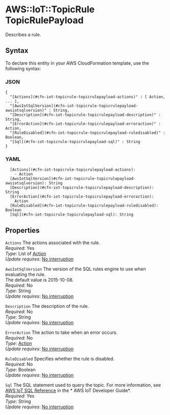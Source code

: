 # AWS::IoT::TopicRule TopicRulePayload<a name="aws-properties-iot-topicrule-topicrulepayload"></a>

Describes a rule\.

## Syntax<a name="aws-properties-iot-topicrule-topicrulepayload-syntax"></a>

To declare this entity in your AWS CloudFormation template, use the following syntax:

### JSON<a name="aws-properties-iot-topicrule-topicrulepayload-syntax.json"></a>

```
{
  "[Actions](#cfn-iot-topicrule-topicrulepayload-actions)" : [ Action, ... ],
  "[AwsIotSqlVersion](#cfn-iot-topicrule-topicrulepayload-awsiotsqlversion)" : String,
  "[Description](#cfn-iot-topicrule-topicrulepayload-description)" : String,
  "[ErrorAction](#cfn-iot-topicrule-topicrulepayload-erroraction)" : Action,
  "[RuleDisabled](#cfn-iot-topicrule-topicrulepayload-ruledisabled)" : Boolean,
  "[Sql](#cfn-iot-topicrule-topicrulepayload-sql)" : String
}
```

### YAML<a name="aws-properties-iot-topicrule-topicrulepayload-syntax.yaml"></a>

```
  [Actions](#cfn-iot-topicrule-topicrulepayload-actions): 
    - Action
  [AwsIotSqlVersion](#cfn-iot-topicrule-topicrulepayload-awsiotsqlversion): String
  [Description](#cfn-iot-topicrule-topicrulepayload-description): String
  [ErrorAction](#cfn-iot-topicrule-topicrulepayload-erroraction): 
    Action
  [RuleDisabled](#cfn-iot-topicrule-topicrulepayload-ruledisabled): Boolean
  [Sql](#cfn-iot-topicrule-topicrulepayload-sql): String
```

## Properties<a name="aws-properties-iot-topicrule-topicrulepayload-properties"></a>

`Actions`  <a name="cfn-iot-topicrule-topicrulepayload-actions"></a>
The actions associated with the rule\.  
*Required*: Yes  
*Type*: List of [Action](aws-properties-iot-topicrule-action.md)  
*Update requires*: [No interruption](https://docs.aws.amazon.com/AWSCloudFormation/latest/UserGuide/using-cfn-updating-stacks-update-behaviors.html#update-no-interrupt)

`AwsIotSqlVersion`  <a name="cfn-iot-topicrule-topicrulepayload-awsiotsqlversion"></a>
The version of the SQL rules engine to use when evaluating the rule\.  
The default value is 2015\-10\-08\.  
*Required*: No  
*Type*: String  
*Update requires*: [No interruption](https://docs.aws.amazon.com/AWSCloudFormation/latest/UserGuide/using-cfn-updating-stacks-update-behaviors.html#update-no-interrupt)

`Description`  <a name="cfn-iot-topicrule-topicrulepayload-description"></a>
The description of the rule\.  
*Required*: No  
*Type*: String  
*Update requires*: [No interruption](https://docs.aws.amazon.com/AWSCloudFormation/latest/UserGuide/using-cfn-updating-stacks-update-behaviors.html#update-no-interrupt)

`ErrorAction`  <a name="cfn-iot-topicrule-topicrulepayload-erroraction"></a>
The action to take when an error occurs\.  
*Required*: No  
*Type*: [Action](aws-properties-iot-topicrule-action.md)  
*Update requires*: [No interruption](https://docs.aws.amazon.com/AWSCloudFormation/latest/UserGuide/using-cfn-updating-stacks-update-behaviors.html#update-no-interrupt)

`RuleDisabled`  <a name="cfn-iot-topicrule-topicrulepayload-ruledisabled"></a>
Specifies whether the rule is disabled\.  
*Required*: No  
*Type*: Boolean  
*Update requires*: [No interruption](https://docs.aws.amazon.com/AWSCloudFormation/latest/UserGuide/using-cfn-updating-stacks-update-behaviors.html#update-no-interrupt)

`Sql`  <a name="cfn-iot-topicrule-topicrulepayload-sql"></a>
The SQL statement used to query the topic\. For more information, see [AWS IoT SQL Reference](https://docs.aws.amazon.com/iot/latest/developerguide/iot-sql-reference.html) in the * AWS IoT Developer Guide*\.  
*Required*: Yes  
*Type*: String  
*Update requires*: [No interruption](https://docs.aws.amazon.com/AWSCloudFormation/latest/UserGuide/using-cfn-updating-stacks-update-behaviors.html#update-no-interrupt)